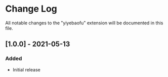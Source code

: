 # Change Log

All notable changes to the "yiyebaofu" extension will be documented in this file.

## [1.0.0] - 2021-05-13
### Added
- Initial release
